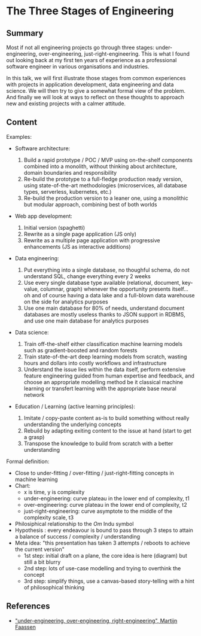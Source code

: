 # The Three Stages of Engineering

## Summary

Most if not all engineering projects go through three stages: under-engineering, over-engineering, just-right-engineering. This is what I found out looking back at my first ten years of experience as a professional software engineer in various organisations and industries.

In this talk, we will first illustrate those stages from common experiences with projects in application development, data engineering and data science. We will then try to give a somewhat formal view of the problem. And finally we will look at ways to reflect on these thoughts to approach new and existing projects with a calmer attitude.

## Content

Examples:

- Software architecture:
    1. Build a rapid prototype / POC / MVP using on-the-shelf components combined into a monolith, without thinking about architecture, domain boundaries and responsibility
    2. Re-build the prototype to a full-fledge production ready version, using state-of-the-art methodologies (microservices, all database types, serverless, kubernetes, etc.)
    3. Re-build the production version to a leaner one, using a monolithic but modular approach, combining best of both worlds

- Web app development:
    1. Initial version (spaghetti)
    2. Rewrite as a single page application (JS only)
    3. Rewrite as a multiple page application with progressive enhancements (JS as interactive additions)

- Data engineering:
    1. Put everything into a single database, no thoughful schema, do not understand SQL, change everything every 2 weeks
    2. Use every single database type available (relational, document, key-value, columnar, graph) whenever the opportunity presents itself... oh and of course having a data lake and a full-blown data warehouse on the side for analytics purposes
    3. Use one main database for 80% of needs, understand document databases are mostly useless thanks to JSON support in RDBMS, and use one main database for analytics purposes

- Data science:
    1. Train off-the-shelf either classification machine learning models such as gradient-boosted and random forests
    2. Train state-of-the-art deep learning models from scratch, wasting hours and dollars into costly workflows and infrastructure
    3. Understand the issue lies within the data itself, perform extensive feature engineering guided from human expertise and feedback, and choose an appropriate modelling method be it classical machine learning or transfert learning with the appropriate base neural network

- Education / Learning (active learning principles):
    1. Imitate / copy-paste content as-is to build something without really understanding the underlying concepts
    2. Rebuild by adapting exiting content to the issue at hand (start to get a grasp)
    3. Transpose the knowledge to build from scratch with a better understanding

Formal definition:

- Close to under-fitting / over-fitting / just-right-fitting concepts in machine learning
- Chart:
    - x is time, y is complexity
    - under-engineering: curve plateau in the lower end of complexity, t1
    - over-engineering: curve plateau in the lower end of complexity, t2
    - just-right-engineering: curve asymptote to the middle of the complexity scale, t3
- Philosiphical relationship to the _Om_ Indu symbol
- Hypothesis : every endeavour is bound to pass through 3 steps to attain a balance of success / complexity / understanding
- Meta idea: "this presentation has taken 3 attempts / reboots to achieve the current version"
    - 1st step: initial draft on a plane, the core idea is here (diagram) but still a bit blurry
    - 2nd step: lots of use-case modelling and trying to overthink the concept
    - 3rd step: simplify things, use a canvas-based story-telling with a hint of philosophical thinking

## References

- ["under-engineering, over-engineering, right-engineering", Martijn Faassen](https://blog.startifact.com/posts/older/under-engineering-over-engineering-right-engineering/)
